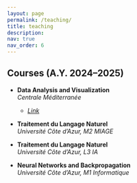 ```yaml
---
layout: page
permalink: /teaching/
title: teaching
description:
nav: true
nav_order: 6
---
```


## Courses (A.Y. 2024–2025)

- **Data Analysis and Visualization**  
  *Centrale Méditerranée*
  - [_Link_](https://github.com/deborahdore/DataAnalysisAndVisualization)

- **Traitement du Langage Naturel**  
  *Université Côte d’Azur, M2 MIAGE*

- **Traitement du Langage Naturel**  
  *Université Côte d’Azur, L3 IA*

- **Neural Networks and Backpropagation**  
  *Université Côte d’Azur, M1 Informatique*
